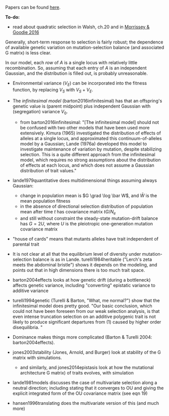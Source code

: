 Papers can be found [here](https://www.bibsonomy.org/user/peter.ralph/quantitative_genetics).

**To-do:**

- read about quadratic selection in Walsh, ch.20 and in [Morrissey & Goodie 2016](http://www.biorxiv.org/content/early/2016/02/22/040618)

Generally, short-term response to selection is fairly robust;
the dependence of available genetic variation on mutation-selection balance (and associated G matrix) is less clear.

In our model, each *row* of $A$ is a single locus with relatively little recombination.
So, assuming that each entry of $A$ is an independent Gaussian, and the distribution is filled out,
is probably unreasonable.


- Environmental variance ($V_E$) can be incorporated into the fitness function,
    by replacing $V_S$ with $V_S+V_E$.

- The *infinitesimal model* (barton2016infinitesimal) has that an offspring's genetic value is
    (parent midpoint) plus independent Gaussian with (segregation) variance $V_0$.
    - from barton2016infinitesimal: 
        "[The infinitesimal model] should not be confused with two other models that have been used more extensively.
        Kimura (1965) investigated the distribution of effects of alleles at a single locus, and approximated
        this continuum-of-alleles model by a Gaussian; Lande (1976a) developed this model to investigate
        maintenance of variation by mutation, despite stabilizing selection. This is a quite different approach
        from the infinitesimal model, which requires no strong assumptions about the distribution
        of effects at each locus, and which does not assume a Gaussian distribution of trait values."

- lande1979quantitative does multidimensional things assuming always Gaussian:
    * change in population mean is $G \grad \log \bar W$, and $\bar W$ is the mean population fitness
    * in the absence of directional selection distribution of population mean after time $t$ has covariance matrix $tG/N_e$
    * and still without constraint the steady-state mutation-drift balance has $G = 2 U$, 
        where $U$ is the pleiotropic one-generation mutation covariance matrix

- "house of cards" means that mutants alleles have trait independent of parental trait

- It is not clear at all that the equilibrium level of diversity under mutation-selection balance
    is as in Lande.  turelli1984heritable ("Lerch's zeta meets the abdominal bristle")
    shows it depends on the modeling, and points out that in high dimensions there is too much trait space.

- barton2004effects looks at how genetic drift (during a bottleneck) affects genetic variance,
    including "converting" epistatic variance to additive variance

- turelli1994genetic (Turelli & Barton, "What, me normal?") show that the infinitesimal model does pretty good.
    "Our basic conclusion, which could not have been foreseen from our weak
    selection analysis, is that even intense truncation selection on an additive
    polygenic trait is not likely to produce significant departures from (1) caused
    by higher order disequilibria. " 

- Dominance makes things more complicated (Barton & Turelli 2004: barton2004effects).

- jones2003stability (Jones, Arnold, and Burger) look at stability of the G matrix with simulations.
    - and similarly, and jones2014epistasis look at how the mutational architecture G matrix) of traits evolves, with simulation

- lande1981models discusses the case of multivariate selection along a neutral direction; including stating that it converges to OU
    and giving the explicit integrated form of the OU covariance matrix (see eqn 19)

- hansen1996translating does the multivariate version of this (and much more)
